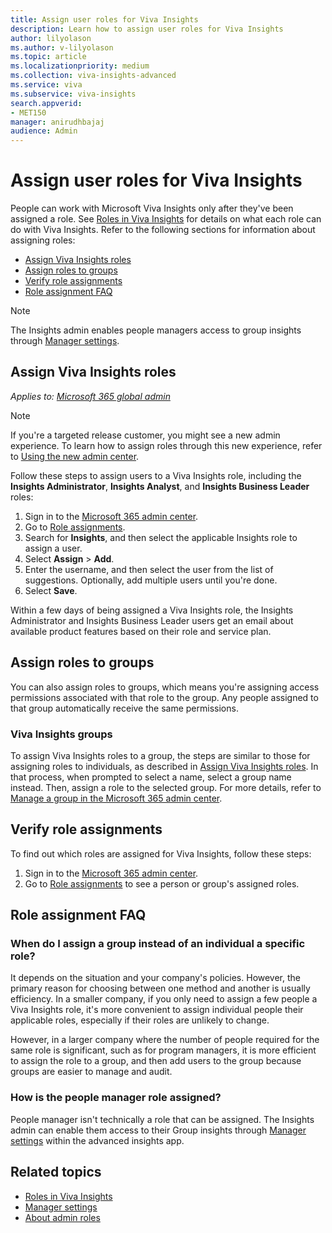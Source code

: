 ```yaml
---
title: Assign user roles for Viva Insights
description: Learn how to assign user roles for Viva Insights 
author: lilyolason
ms.author: v-lilyolason
ms.topic: article
ms.localizationpriority: medium 
ms.collection: viva-insights-advanced 
ms.service: viva 
ms.subservice: viva-insights 
search.appverid: 
- MET150 
manager: anirudhbajaj
audience: Admin
---
```

# Assign user roles for Viva Insights

People can work with Microsoft Viva Insights only after they've been assigned a role. See [Roles in Viva Insights](../../use/user-roles.md) for details on what each role can do with Viva Insights. Refer to the following sections for information about assigning roles:

* [Assign Viva Insights roles](#assign-viva-insights-roles)
* [Assign roles to groups](#assign-roles-to-groups)
* [Verify role assignments](#verify-role-assignments)
* [Role assignment FAQ](#role-assignment-faq)

>[!Note]
>The Insights admin enables people managers access to group insights through [Manager settings](./manager-settings.md).

## Assign Viva Insights roles

*Applies to: [Microsoft 365 global admin](/microsoft-365/admin/add-users/about-admin-roles)*

>[!Note] 
> If you're a targeted release customer, you might see a new admin experience. To learn how to assign roles through this new experience, refer to [Using the new admin center](new-admin-center.md).

Follow these steps to assign users to a Viva Insights role, including the **Insights Administrator**, **Insights Analyst**, and **Insights Business Leader** roles: 

1. Sign in to the [Microsoft 365 admin center](https://admin.microsoft.com/AdminPortal/home).
2. Go to [Role assignments](https://go.microsoft.com/fwlink/p/?linkid=2097861).
3. Search for **Insights**, and then select the applicable Insights role to assign a user.
4. Select **Assign** > **Add**.
5. Enter the username, and then select the user from the list of suggestions. Optionally, add multiple users until you're done.
6. Select **Save**.

Within a few days of being assigned a Viva Insights role, the Insights Administrator and Insights Business Leader users get an email about available product features based on their role and service plan.

## Assign roles to groups

You can also assign roles to groups, which means you're assigning access permissions associated with that role to the group. Any people assigned to that group automatically receive the same permissions.

### Viva Insights groups

To assign Viva Insights roles to a group, the steps are similar to those for assigning roles to individuals, as described in [Assign Viva Insights roles](#assign-viva-insights-roles). In that process, when prompted to select a name, select a group name instead. Then, assign a role to the selected group. For more details, refer to [Manage a group in the Microsoft 365 admin center](/microsoft-365/admin/create-groups/manage-groups).

## Verify role assignments

To find out which roles are assigned for Viva Insights, follow these steps:

1. Sign in to the [Microsoft 365 admin center](https://admin.microsoft.com/AdminPortal/home).
2. Go to [Role assignments](https://go.microsoft.com/fwlink/p/?linkid=2097861) to see a person or group's assigned roles.

## Role assignment FAQ

### When do I assign a group instead of an individual a specific role?

It depends on the situation and your company's policies. However, the primary reason for choosing between one method and another is usually efficiency. In a smaller company, if you only need to assign a few people a Viva Insights role, it's more convenient to assign individual people their applicable roles, especially if their roles are unlikely to change.

However, in a larger company where the number of people required for the same role is significant, such as for program managers, it is more efficient to assign the role to a group, and then add users to the group because groups are easier to manage and audit.

### How is the people manager role assigned?

People manager isn't technically a role that can be assigned. The Insights admin can enable them access to their Group insights through [Manager settings](./manager-settings.md) within the advanced insights app.

## Related topics

* [Roles in Viva Insights](../../use/user-roles.md)
* [Manager settings](./manager-settings.md)
* [About admin roles](/microsoft-365/admin/add-users/about-admin-roles)
